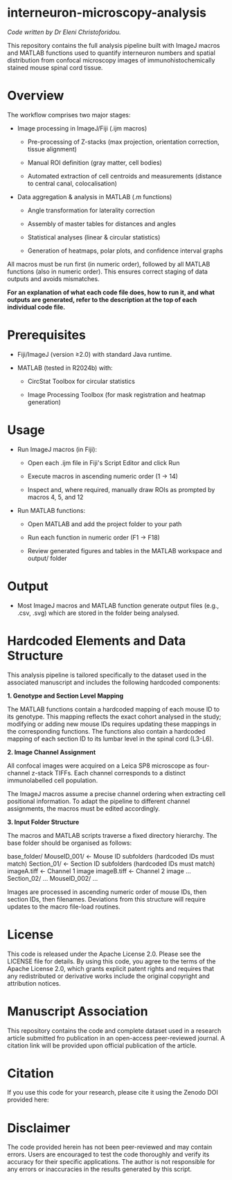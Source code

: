 # interneuron-microscopy-analysis

_Code written by Dr Eleni Christoforidou._

This repository contains the full analysis pipeline built with ImageJ macros and MATLAB functions used to quantify interneuron numbers and spatial distribution from confocal microscopy images of immunohistochemically stained mouse spinal cord tissue.

# Overview

The workflow comprises two major stages:

- Image processing in ImageJ/Fiji (.ijm macros)

    - Pre-processing of Z-stacks (max projection, orientation correction, tissue alignment)

    - Manual ROI definition (gray matter, cell bodies)

    - Automated extraction of cell centroids and measurements (distance to central canal, colocalisation)

- Data aggregation & analysis in MATLAB (.m functions)

    - Angle transformation for laterality correction

    - Assembly of master tables for distances and angles

    - Statistical analyses (linear & circular statistics)

    - Generation of heatmaps, polar plots, and confidence interval graphs

All macros must be run first (in numeric order), followed by all MATLAB functions (also in numeric order). This ensures correct staging of data outputs and avoids mismatches.

**For an explanation of what each code file does, how to run it, and what outputs are generated, refer to the description at the top of each individual code file.**

# Prerequisites

- Fiji/ImageJ (version ≥2.0) with standard Java runtime.

- MATLAB (tested in R2024b) with:

    - CircStat Toolbox for circular statistics

    - Image Processing Toolbox (for mask registration and heatmap generation)

# Usage

- Run ImageJ macros (in Fiji):

    - Open each .ijm file in Fiji's Script Editor and click Run

    - Execute macros in ascending numeric order (1 → 14)

    - Inspect and, where required, manually draw ROIs as prompted by macros 4, 5, and 12

- Run MATLAB functions:

    - Open MATLAB and add the project folder to your path

    - Run each function in numeric order (F1 → F18)

    - Review generated figures and tables in the MATLAB workspace and output/ folder

# Output

- Most ImageJ macros and MATLAB function generate output files (e.g., .csv, .svg) which are stored in the folder being analysed.

# Hardcoded Elements and Data Structure

This analysis pipeline is tailored specifically to the dataset used in the associated manuscript and includes the following hardcoded components:

**1. Genotype and Section Level Mapping**

The MATLAB functions contain a hardcoded mapping of each mouse ID to its genotype. This mapping reflects the exact cohort analysed in the study; modifying or adding new mouse IDs requires updating these mappings in the corresponding functions. The functions also contain a hardcoded mapping of each section ID to its lumbar level in the spinal cord (L3-L6).

**2. Image Channel Assignment**

All confocal images were acquired on a Leica SP8 microscope as four-channel z-stack TIFFs. Each channel corresponds to a distinct immunolabelled cell population.

The ImageJ macros assume a precise channel ordering when extracting cell positional information. To adapt the pipeline to different channel assignments, the macros must be edited accordingly.

**3. Input Folder Structure**

The macros and MATLAB scripts traverse a fixed directory hierarchy. The base folder should be organised as follows:

base_folder/
  MouseID_001/          ← Mouse ID subfolders (hardcoded IDs must match)
    Section_01/         ← Section ID subfolders (hardcoded IDs must match)
      imageA.tiff       ← Channel 1 image
      imageB.tiff       ← Channel 2 image
      ...
    Section_02/
      ...
  MouseID_002/
    ...

Images are processed in ascending numeric order of mouse IDs, then section IDs, then filenames. Deviations from this structure will require updates to the macro file-load routines.

# License
This code is released under the Apache License 2.0. Please see the LICENSE file for details. By using this code, you agree to the terms of the Apache License 2.0, which grants explicit patent rights and requires that any redistributed or derivative works include the original copyright and attribution notices.

# Manuscript Association
This repository contains the code and complete dataset used in a research article submitted fro publication in an open-access peer-reviewed journal. A citation link will be provided upon official publication of the article.

# Citation
If you use this code for your research, please cite it using the Zenodo DOI provided here: 

# Disclaimer
The code provided herein has not been peer-reviewed and may contain errors. Users are encouraged to test the code thoroughly and verify its accuracy for their specific applications. The author is not responsible for any errors or inaccuracies in the results generated by this script.
